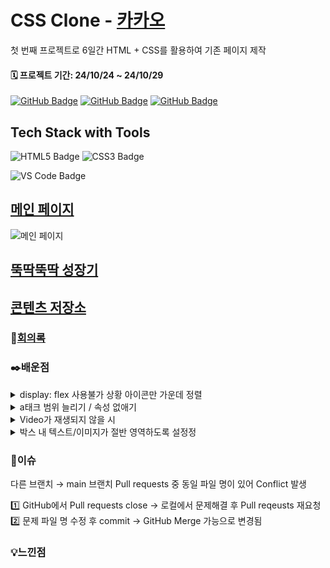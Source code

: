 
# CSS Clone - [카카오](https://www.kakaocorp.com/page/)

첫 번째 프로젝트로 6일간 HTML + CSS를 활용하여 기존 페이지 제작

#### 🗓️ 프로젝트 기간: 24/10/24 ~ 24/10/29



[![GitHub Badge](https://img.shields.io/badge/ThoI－i-181717?logo=github&logoColor=white&labelColor=181717)](https://github.com/ThoI-i)
[![GitHub Badge](https://img.shields.io/badge/yujin－5-181717?logo=github&logoColor=white&labelColor=181717)](https://github.com/yujin-5)
[![GitHub Badge](https://img.shields.io/badge/parkchenui-181717?logo=github&logoColor=white&labelColor=181717)](https://github.com/parkchenui)


## Tech Stack with Tools
![HTML5 Badge](https://img.shields.io/badge/HTML5-E34F26?logo=html5&logoColor=white)
![CSS3 Badge](https://img.shields.io/badge/CSS3-1572B6?logo=css3&logoColor=white)

 ![VS Code Badge](https://img.shields.io/badge/Visual%20Studio%20Code-007ACC?logo=visual-studio-code&logoColor=white)


## **[메인 페이지](https://www.kakaocorp.com/page/)**
![메인 페이지](https://cdn.discordapp.com/attachments/1300055715003633667/1300779047084757023/image.png?ex=67221464&is=6720c2e4&hm=0e55d7e46f00ecd15d2ea56f005253598e0a3fcac5a228c244dba6b1399de305&.png.)

## **[뚝딱뚝딱 성장기](https://www.kakaocorp.com/page/story/history)**

## **[콘텐츠 저장소](https://www.kakaocorp.com/page/story/archives)**

### 📜[회의록](https://www.notion.so/12920f09dc2a803594e0daef10f9c3a1?v=12920f09dc2a8177862c000c67077de9)

### ✒️배운점
<details>
  <summary>display: flex 사용불가 상황 아이콘만 가운데 정렬</summary>
부모를 position: relative;
자식(아이콘)을 position: absolute로 조정
</details>
<details>
  <summary>a태크 범위 늘리기 / 속성 없애기</summary>
🟢태그 범위 늘리기
부모에 display: inline-flex;
자식(a태그)에  padding + width, height 100%로 범위 늘리기

🟢속성 없애기
text-decoration: none; /* 밑줄 제거 */
color: inherit; /* 링크 색상을 부모 색상과 동일하게 설정 */
}
</details>
<details>
  <summary>Video가 재생되지 않을 시</summary>
  
  autoplay muted playsinline 추가
  
  ```html
  <video src="./img_JW/Atc1_Video.mp4" autoplay muted playsinline></video>
  ```
</details> 


<details>
<summary>박스 내 텍스트/이미지가 절반 영역하도록 설정정</summary>
</details>


### 📌이슈
다른 브랜치 → main 브랜치 Pull requests 중 동일 파일 명이 있어 Conflict 발생

1️⃣ GitHub에서 Pull requests close → 로컬에서 문제해결 후 Pull reqeusts 재요청
2️⃣ 문제 파일 명 수정 후 commit → GitHub Merge 가능으로 변경됨

### 💡느낀점

